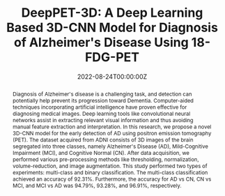 ---
title: "DeepPET-3D: A Deep Learning Based 3D-CNN Model for Diagnosis of Alzheimer's Disease Using 18-FDG-PET"

# Authors
# If you created a profile for a user (e.g. the default `admin` user), write the username (folder name) here
# and it will be replaced with their full name and linked to their profile.
authors:
  - admin
  - Darshil Mehta
  - Kaushik Metha
  - Anoushka Bhat
  - Pragya Gupta
  - Ninad Mehendale

# Author notes (optional)
author_notes:
  - 'Equal contribution'
  - 'Equal contribution'

date: '2022-08-24T00:00:00Z'
doi: 'http://dx.doi.org/10.2139/ssrn.4198137'

# Schedule page publish date (NOT publication's date).
# publishDate: '2022-09-23T00:00:00Z'

# Publication type.
# Legend: 0 = Uncategorized; 1 = Conference paper; 2 = Journal article;
# 3 = Preprint / Working Paper; 4 = Report; 5 = Book; 6 = Book section;
# 7 = Thesis; 8 = Patent
publication_types: ['3']

# Publication name and optional abbreviated publication name.
publication: SSRN (Elsevier) - Cognitive Neuroscience (NeurosciRN) eJournal Vol 2, Issue 78
publication_short: In SSRN

abstract: "Diagnosis of Alzheimer's disease is a challenging task, and detection can potentially help prevent its progression toward Dementia. Computer-aided techniques incorporating artificial intelligence have proven effective for diagnosing medical images. Deep learning tools like convolutional neural networks assist in extracting relevant visual information and thus avoiding manual feature extraction and interpretation. In this research, we propose a novel 3D-CNN model for the early detection of AD using positron emission tomography (PET). The dataset acquired from ADNI consists of 3D images of the brain segregated into three classes, namely Alzheimer's Disease (AD), Mild-Cognitive Impairment (MCI), and Cognitive Normal (CN). After data acquisition, we performed various pre-processing methods like thresholding, normalization, volume-reduction, and image augmentation. This study performed two types of experiments: multi-class and binary classification. The multi-class classification achieved an accuracy of 92.31%. Furthermore, the accuracy for AD vs CN, CN vs MCI, and MCI vs AD was 94.79%, 93.28%, and 96.91%, respectively."

# # Summary. An optional shortened abstract.
# summary: Lorem ipsum dolor sit amet, consectetur adipiscing elit. Duis posuere tellus ac convallis placerat. Proin tincidunt magna sed ex sollicitudin condimentum.

tags: []

# Display this page in the Featured widget?
# featured: true

# Custom links (uncomment lines below)
# links:
# - name: Custom Link
#   url: http://example.org

url_pdf: 'https://deliverypdf.ssrn.com/delivery.php?ID=695120099066117012022110114077066092097036019031031092110084127090071092089114066093056035048125008059096103006075023071125120038022089021065117027094120117105089070058005001081079081083067082126116004121090009083074066023026112093022024019114096024123&EXT=pdf&INDEX=TRUE'
# url_code: 'https://github.com/wowchemy/wowchemy-hugo-themes'
url_dataset: 'https://adni.loni.usc.edu/data-samples/access-data/'
# url_poster: ''
# url_project: ''
# url_slides: ''
# url_source: 'https://github.com/wowchemy/wowchemy-hugo-themes'
# url_video: 'https://youtube.com'

# Featured image
# To use, add an image named `featured.jpg/png` to your page's folder.
image:
  caption: 
  focal_point: ''
  preview_only: false

# Associated Projects (optional).
#   Associate this publication with one or more of your projects.
#   Simply enter your project's folder or file name without extension.
#   E.g. `internal-project` references `content/project/internal-project/index.md`.
#   Otherwise, set `projects: []`.
# projects:
#   - example

# Slides (optional).
#   Associate this publication with Markdown slides.
#   Simply enter your slide deck's filename without extension.
#   E.g. `slides: "example"` references `content/slides/example/index.md`.
#   Otherwise, set `slides: ""`.
# slides: example
---